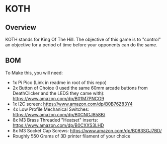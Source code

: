 # KOTH

## Overview
KOTH stands for King Of The Hill. The objective of this game is to "control" an objective for a period of time before your opponents can do the same. 

## BOM
To Make this, you will need:

- 1x Pi Pico (Link in readme in root of this repo)
- 2x Button of Choice (I used the same 60mm arcade buttons from DeathClicker and the LEDS they came with): https://www.amazon.com/dp/B01M7PNCO9
- 1x I2C screen: https://www.amazon.com/dp/B0B76Z83Y4
- 4x Low Profile Mechanical Switches: https://www.amazon.com/dp/B0CNGJ858B/
- 8x M3 Brass Threaded "Heatset" inserts: https://www.amazon.com/dp/B0CXXS3LHD
- 8x M3 Socket Cap Screws: https://www.amazon.com/dp/B083SGJ7BD/
- Roughly 550 Grams of 3D printer filament of your choice

